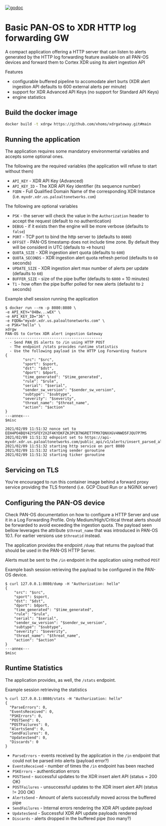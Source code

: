 [![godoc](https://img.shields.io/badge/godoc-latest-blue)](https://pkg.go.dev/github.com/xhoms/xdrgateway)

# Basic PAN-OS to XDR HTTP log forwarding GW
A compact application offering a HTTP server that can listen to alerts generated by the HTTP log forwarding feature available on all PAN-OS devices and forward them to Cortex XDR using its alert ingestion API

Features
* configurable buffered pipeline to accomodate alert burts (XDR alert ingestion API defaults to 600 external alerts per minute)
* support for XDR Advanced API Keys (no support for Standard API Keys)
* engine statistics

## Build the docker image
```bash
docker build -t xdrgw https://github.com/xhoms/xdrgateway.git#main
```

## Running the application
The application requires some mandatory environmental variables and accepts some optional ones.

The following are the required variables (the application will refuse to start without them)
* `API_KEY` - XDR API Key (Advanced)
* `API_KEY_ID` - The XDR API Key identifier (its sequence number)
* `FQDN` - Full Qualified Domain Name of the corresponding XDR Instance (i.e. `myxdr.xdr.us.paloaltonetworks.com`)

The following are optional variables
* `PSK` - the server will check the value in the `Authorization` header to accept the request (default to no authentication)
* `DEBUG` - if it exists then the engine will be more verbose (defaults to `false`)
* `PORT` - TCP port to bind the http server to (defaults to `8080`)
* `OFFSET` - PAN-OS timestamp does not include time zone. By default they will be considerd in UTC (defauls to `+0` hours)
* `QUOTA_SIZE` - XDR ingestion alert quota (defaults to `600`)
* `QUOTA_SECONDS` - XDR ingestion alert quota refresh period (defaults to `60` seconds)
* `UPDATE_SIZE` - XDR ingestion alert max number of alerts per update (defaults to `60`)
* `BUFFER_SIZE` - size of the pipe buffer (defaults to `6000` = 10 minutes)
* `T1` - how often the pipe buffer polled for new alerts (defaulst to `2` seconds)

Example shell session running the application

```text
$ docker run --rm -p 8080:8080 \
-e API_KEY="O4Bw...wEX" \
-e API_KEY_ID="36" \
-e FQDN="myxdr.xdr.us.paloaltonetworks.com" \
-e PSK="hello" \
xdrgw
PAN-OS to Cortex XDR alert ingestion Gateway
--------------------------------------------
  - Send PAN_OS alerts to /in using HTTP POST
  - The endpoint /stats provides runtime statistics
  - Use the following payload in the HTTP Log Forwarding feature
{
        "src": "$src",
        "sport": $sport,
        "dst": "$dst",
        "dport": $dport,
        "time_generated": "$time_generated",
        "rule": "$rule",
        "serial": "$serial",
        "sender_sw_version": "$sender_sw_version",
        "subtype": "$subtype",
        "severity": "$severity",
        "threat_name": "$threat_name", 
        "action": "$action"
}
---annex---
$misc

2021/02/09 11:51:32 nonce set to EEH4PO4BQY42YSFEY2X2F4KYDKFZKJPCB7NGRET7FMX7QNXXGV4NWD5FJQU7P7MS
2021/02/09 11:51:32 ednpoint set to https://api-myxdr.xdr.us.paloaltonetworks.com/public_api/v1/alerts/insert_parsed_alerts/
2021/02/09 11:51:32 starting http service on port 8080
2021/02/09 11:51:32 starting sender goroutine
2021/02/09 11:51:32 starting ticker goroutine
```

## Servicing on TLS
You're encouraged to run this container image behind a forward proxy service providing the TLS frontend (i.e. GCP Cloud Run or a NGINX server)

## Configuring the PAN-OS device
Check PAN-OS documentation on how to configure a HTTP Server and use it in a Log Forwarding Profile. Only Medium/High/Critical threat alerts should be forwarded to avoid exceeding the ingestion quota. The payload seen bellow leverages the attribute `$threat_name` that was introduced in PAN-OS 10.1. For earlier versions use `$threatid` instead.

The application provides the endpoint `/dump` that returns the payload that should be used in the PAN-OS HTTP Server.

Alerts must be sent to the `/in` endpoint in the application using method `POST`

Example bash session retrieving the payload to be configured in the PAN-OS device.

```text
$ curl 127.0.0.1:8080/dump -H "Authorization: hello" 
{
    "src": "$src",
    "sport": $sport,
    "dst": "$dst",
    "dport": $dport,
    "time_generated": "$time_generated",
    "rule": "$rule",
    "serial": "$serial",
    "sender_sw_version": "$sender_sw_version",
    "subtype": "$subtype",
    "severity": "$severity",
    "threat_name": "$threat_name",
    "action": "$action"
}
---annex---
$misc
```

## Runtime Statistics
The application provides, as well, the `/stats` endpoint.

Example session retrieving the statistics
```text
% curl 127.0.0.1:8080/stats -H "Authorization: hello"
{
  "ParseErrors": 0,
  "EventsReceived": 0,
  "PSKErrors": 0,
  "POSTSend": 0,
  "POSTFailures": 0,
  "AlertsSend": 0,
  "SendFailures": 0,
  "UpdatesSend": 0,
  "Discards": 0
}
```

* `ParseErrors` - events received by the application in the `/in` endpoint that could not be parsed into alerts (payload error?)
* `EventsReceived` - number of times the `/in` endpoint has been reached
* `PSKErrors` - authentication errors
* `POSTSend` - successful updates to the XDR insert alert API (status = 200 OK)
* `POSTFailures` - unsuccessful updates to the XDR insert alert API (status != 200 OK)
* `AlertsSend` - Amount of alerts successfully moved across the buffered pipe
* `SendFailures` - Internal errors rendering the XDR API update payload
* `UpdatesSend` - Successful XDR API update payloads rendered
* `Discards` - alerts dropped in the buffered pipe (too many?)
